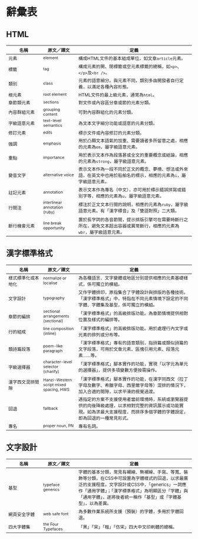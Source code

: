 
 辭彙表
=======
## HTML <!-- #html -->
<style scoped>
table.glossary {
  font-size: .85em !important;
}
table.glossary thead th:nth-child(1) {
  width: 7em;
}
table.glossary thead th:nth-child(2) {
  width: 7em;
}
table.glossary td:nth-child(2) {
  font-size: .9em;
}
</style>

<table class='glossary'>
  <thead>
    <th>名稱
    <th>原文／譯文
    <th>定義
  </thead>
  <tr>
    <td>元素
    <td>element
    <td>構成HTML文件的基本組成單位，如文章<code>article</code>元素。
  <tr>
    <td>標籤
    <td>tag
    <td>構成元素的開、閉標籤或空元素標籤的總稱，如<code>&lt;p&gt;</code>、<code>&lt;/p&gt;</code>及<code>&lt;br /&gt;</code>。
  <tr>
    <td>類別
    <td>class
    <td>元素的語意細分。與元素不同，類別多由開發者自行定義，以滿足各種內容形態。
  <tr>
    <td>根元素
    <td>root element
    <td>HTML文件的最上級元素，通常為<code>html</code>。
  <tr>
    <td>章節類元素
    <td>sections
    <td>對文件或內容區分章或節的元素分類。
  <tr>
    <td>內容群組元素
    <td>grouping content
    <td>可對內容群組化的元素分類。
  <tr>
    <td>字級語意元素
    <td>text-level semantics
    <td>為文本文字細分功能或語意的元素分類。
  <tr>
    <td>修訂元素
    <td>edits
    <td>標示文件或內容修訂的元素分類。
  <tr>
    <td>強調
    <td>emphasis
    <td>用於凸顯文本語氣的加重、需要讀者多所留意之處，相應的元素為<code>em</code>，屬字級語意元素。
  <tr>
    <td>重點
    <td>importance
    <td>用於表示文本作為段落甚或全文的重要概念或結論，相應的元素為<code>strong</code>，屬字級語意元素。
  <tr>
    <td>變音文字
    <td>alternative voice
    <td>表示文本作為一段不同於正文的概念、夢境、想法或外來語，在英文中也用於船舶名的標示，相應的元素為<code>i</code>，屬字級語意元素。
  <tr>
    <td>註記元素
    <td>annotation
    <td>表示文本作為專名（中文），亦可用於標示錯誤拼寫或錯別字等，相應的元素為<code>u</code>，屬字級語意元素。
  <tr>
    <td>行間注
    <td>interlinear annotation (ruby)
    <td>標注於正文文本行間的說明，相應的元素為<code>ruby</code>，屬字級語意元素。有「漢字標音」及「雙語對照」二大類。
  <tr>
    <td>斷行機會元素
    <td>line break opportunity
    <td>置於長字詞的各音節間，提示排版引擎可在需要時斷行之所在，避免文本超出容器或異常斷行，相應的元素為<code>wbr</code>，屬字級語意元素。
</table>

## 漢字標準格式 <!-- #han-css -->
<table class='glossary'>
  <thead>
    <th>名稱
    <th>原文／譯文
    <th>定義
  </thead>
  <tr>
    <td>樣式標準化或本地化
    <td>normalize or localise
    <td>為各種語言、文字變體或地區分別提供相應的元素基礎樣式，係可獨立的模組。
  <tr>
    <td>文字設計
    <td>typography
    <td>又作字體排印，原指集合了字體設計與排版的各種技術。「漢字標準格式」中，特指在不同元素情境下設定的不同字體、字體集及基型，係可獨立的模組。
  <tr>
    <td>章節的編排
    <td>sectional arrangements (sectional)
    <td>「漢字標準格式」的高級排版功能。為章節情境提供相對位置及樣式的編排等。
  <tr>
    <td>行的組成
    <td>line composition (inline)
    <td>「漢字標準格式」的高級排版功能。用於處理行內文字或元素的排列或分布等。
  <tr>
    <td>類詩篇段落
    <td>poem-like paragraph
    <td>「漢字標準格式」專有的語意類別，指詩篇或類似詩篇的文字段落，可用於文章元素、區塊引用元素、段落元素……等。
  <tr>
    <td>字級選擇器
    <td>character-level selector (charify)
    <td>「漢字標準格式」腳本實作的功能，實現「以字元為單元的選擇器」，提供多項變數方便按需操作。
  <tr>
    <td>漢字西文混排間隙
    <td>Hanzi-Western script mixed spacing, HWS
    <td>「漢字標準格式」腳本實作的功能，在漢字同西文（拉丁字母及數字、希臘字母、西里爾字母等）混排的情況下，加入合適的間隙，以求平滑的視覺過渡。
  <tr>
    <td>回退
    <td>fallback
    <td>遇指定的方案不支援使用者當前環境時，系統或瀏覽器提供的向後降級處理，以求相對完整的資訊展示或功能實現。如為求最大支援程度，而排序多個字體的字體設定，即為回退的一種常見形式。
  <tr>
    <td>專名
    <td>proper noun, PN
    <td>專有名詞。
</table>

## 文字設計 <!-- #typography -->
<table class='glossary'>
  <thead>
    <th>名稱
    <th>原文／譯文
    <th>定義
  </thead>
  <tr>
    <td>基型
    <td>typeface generics
    <td>字體的基本分類，常見有襯線、無襯線、手寫、等寬、裝飾等分類，在CSS中可設置為字體樣式的回退，以求最廣泛的支援程度。文字設計或CSS中，「generics」一詞應作「通用字體」；「漢字標準格式」為明顯區分「字體」與「通用字體」，遂將後者統一稱作「基型」或「字體基型」，以為差異。
  <tr>
    <td>網頁安全字體
    <td>web safe font
    <td>為多數作業系統所支援（預裝）的字體，多用於字體回退。
  <tr>
    <td>四大字體集
    <td>the Four Typefaces
    <td>「黑」「宋」「楷」「仿宋」四大中文印刷體的總稱。
</table>
